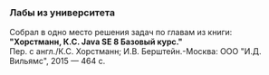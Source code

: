 <h3>Лабы из университета</h3>

Собрал в одно место решения задач по главам из книги:<br/>
<b>"Хорстманн, К.С. Java SE 8 Базовый курс."</b><br/>
Пер. с англ./К.С. Хорстманн; И.В. Берштейн.-Москва: ООО "И.Д. Вильямс", 2015 — 464 с.